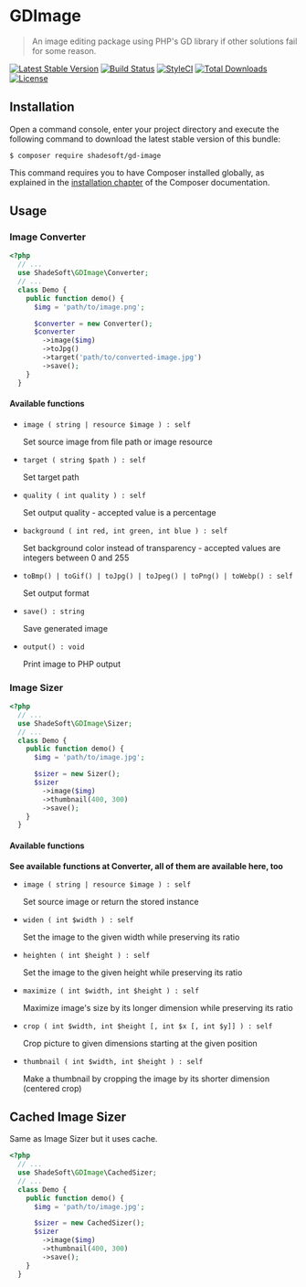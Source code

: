 # GDImage

> An image editing package using PHP's GD library if other solutions fail for some reason.

[![Latest Stable Version](https://poser.pugx.org/shadesoft/gd-image/version)](https://packagist.org/packages/shadesoft/gd-image)
[![Build Status](https://travis-ci.org/ShadeSoft/GDImage.svg?branch=master)](https://travis-ci.org/ShadeSoft/GDImage)
[![StyleCI](https://styleci.io/repos/109691251/shield?style=flat)](https://styleci.io/repos/109691251)
[![Total Downloads](https://poser.pugx.org/shadesoft/gd-image/downloads)](https://packagist.org/packages/shadesoft/gd-image)
[![License](https://poser.pugx.org/shadesoft/gd-image/license)](https://packagist.org/packages/shadesoft/gd-image)

## Installation

Open a command console, enter your project directory and execute the following command to download the latest stable
version of this bundle:

```console
$ composer require shadesoft/gd-image
```

This command requires you to have Composer installed globally, as explained in
the [installation chapter](https://getcomposer.org/doc/00-intro.md)
of the Composer documentation.

## Usage

### Image Converter

```php
<?php
  // ...
  use ShadeSoft\GDImage\Converter;
  // ...
  class Demo {
    public function demo() {
      $img = 'path/to/image.png';

      $converter = new Converter();
      $converter
        ->image($img)
        ->toJpg()
        ->target('path/to/converted-image.jpg')
        ->save();
    }
  }
```

#### Available functions

- `image ( string | resource $image ) : self`

  Set source image from file path or image resource

- `target ( string $path ) : self`

  Set target path

- `quality ( int quality ) : self`

  Set output quality - accepted value is a percentage

- `background ( int red, int green, int blue ) : self`

  Set background color instead of transparency - accepted values are integers between 0 and 255

- `toBmp() | toGif() | toJpg() | toJpeg() | toPng() | toWebp() : self`

  Set output format

- `save() : string`

  Save generated image

- `output() : void`

  Print image to PHP output

### Image Sizer

```php
<?php
  // ...
  use ShadeSoft\GDImage\Sizer;
  // ...
  class Demo {
    public function demo() {
      $img = 'path/to/image.jpg';

      $sizer = new Sizer();
      $sizer
        ->image($img)
        ->thumbnail(400, 300)
        ->save();
    }
  }
```

#### Available functions

**See available functions at Converter, all of them are available here, too**

- `image ( string | resource $image ) : self`

  Set source image or return the stored instance

- `widen ( int $width ) : self`

  Set the image to the given width while preserving its ratio

- `heighten ( int $height ) : self`

  Set the image to the given height while preserving its ratio

- `maximize ( int $width, int $height ) : self`

  Maximize image's size by its longer dimension while preserving its ratio

- `crop ( int $width, int $height [, int $x [, int $y]] ) : self`

  Crop picture to given dimensions starting at the given position

- `thumbnail ( int $width, int $height ) : self`

  Make a thumbnail by cropping the image by its shorter dimension (centered crop)

## Cached Image Sizer

Same as Image Sizer but it uses cache.

```php
<?php
  // ...
  use ShadeSoft\GDImage\CachedSizer;
  // ...
  class Demo {
    public function demo() {
      $img = 'path/to/image.jpg';

      $sizer = new CachedSizer();
      $sizer
        ->image($img)
        ->thumbnail(400, 300)
        ->save();
    }
  }
```

